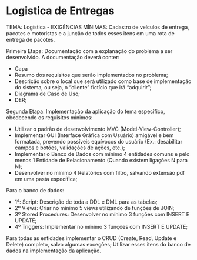 # Logistica de Entregas

TEMA: Logística - EXIGÊNCIAS MÍNIMAS: Cadastro de veículos de entrega, pacotes e motoristas e a junção de todos esses itens em uma rota de entrega de pacotes.

Primeira Etapa: Documentação com a explanação do problema a ser desenvolvido. A documentação deverá conter:
* Capa
* Resumo dos requisitos que serão implementados no problema;
* Descrição sobre o local que será utilizado como base de implementação do sistema, ou seja, o “cliente” fictício que irá “adquirir”;
* Diagrama de Caso de Uso;
* DER;

Segunda Etapa: Implementação da aplicação do tema específico, obedecendo os requisitos mínimos:

* Utilizar o padrão de desenvolvimento MVC (Model-View-Controller);
* Implementar GUI (Interface Gráfica com Usuário) amigável e bem formatada, prevendo possíveis equívocos do usuário (Ex.: desabilitar campos e botões, validações de ações, etc.);
* Implementar o Banco de Dados com mínimo 4 entidades comuns e pelo menos 1 Entidade de Relacionamento (Quando existem ligações N para N);
* Desenvolver no mínimo 4 Relatórios com filtro, salvando extensão pdf em uma pasta específica;

Para o banco de dados:

* 1º: Script: Descrição de toda a DDL e DML para as tabelas;
* 2º Views: Criar no mínimo 5 views utilizando de funções de JOIN;
* 3º Stored Procedures: Desenvolver no mínimo 3 funções com INSERT E UPDATE;
* 4º Triggers: Implementar no mínimo 3 funções com INSERT E UPDATE;

Para todas as entidades implementar o CRUD (Create, Read, Update e Delete) completo, salvo algumas exceções;
Utilizar esses itens do banco de dados na implementação da aplicação.
